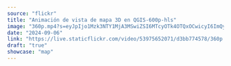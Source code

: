 ```yaml
---
source: "flickr"
title: "Animación de vista de mapa 3D en QGIS-600p-hls"
image: "360p.mp4?s=eyJpIjo1Mzk3NTY1MjA3MSwiZSI6MTcyOTk4OTQxOCwicyI6ImQyZmZmZDg0ODUwMWZhNTE1Njc4MzY2M2ZlMGI0MzRlM2EwM2QzZWYiLCJ2IjoxfQ.mp4"
date: "2024-09-06"
link: "https://live.staticflickr.com/video/53975652071/d3bb774578/360p.mp4?s=eyJpIjo1Mzk3NTY1MjA3MSwiZSI6MTcyOTk4OTQxOCwicyI6ImQyZmZmZDg0ODUwMWZhNTE1Njc4MzY2M2ZlMGI0MzRlM2EwM2QzZWYiLCJ2IjoxfQ"
draft: "true"
showcase: "map"
---
```

